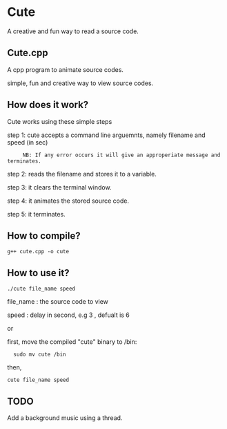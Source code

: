 # Cute 

A creative and fun way to read a source code. 

Cute.cpp 
--------

A cpp program to animate source codes. 

simple, fun and creative way to view source codes. 


How does it work?
-----------------

Cute works using these simple steps 
  
  step 1: cute accepts a command line arguemnts, namely filename and speed (in sec) 
  
         NB: If any error occurs it will give an approperiate message and terminates. 

  step 2: reads the filename and stores it to a variable. 
  
  step 3: it clears the terminal window.
  
  step 4: it animates the stored source code. 
  
  step 5: it terminates. 

How to compile?
---------------
    
    g++ cute.cpp -o cute 
    
How to use it?
--------------

    ./cute file_name speed 
    
file_name : the source code to view 
    
speed : delay in second, e.g 3 , defualt is 6
    
or 
    
first, move the compiled "cute" binary to /bin: 

      sudo mv cute /bin 
      
then, 

    cute file_name speed 

TODO
----
Add a background music using a thread. 

